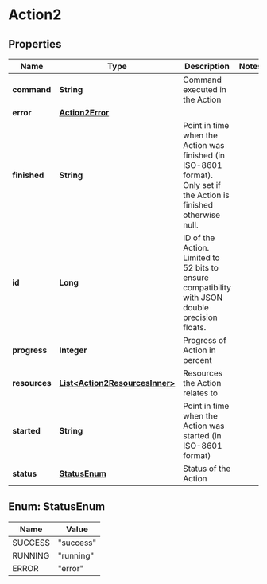 

# Action2


## Properties

| Name | Type | Description | Notes |
|------------ | ------------- | ------------- | -------------|
|**command** | **String** | Command executed in the Action |  |
|**error** | [**Action2Error**](Action2Error.md) |  |  |
|**finished** | **String** | Point in time when the Action was finished (in ISO-8601 format). Only set if the Action is finished otherwise null. |  |
|**id** | **Long** | ID of the Action. Limited to 52 bits to ensure compatibility with JSON double precision floats.  |  |
|**progress** | **Integer** | Progress of Action in percent |  |
|**resources** | [**List&lt;Action2ResourcesInner&gt;**](Action2ResourcesInner.md) | Resources the Action relates to |  |
|**started** | **String** | Point in time when the Action was started (in ISO-8601 format) |  |
|**status** | [**StatusEnum**](#StatusEnum) | Status of the Action |  |



## Enum: StatusEnum

| Name | Value |
|---- | -----|
| SUCCESS | &quot;success&quot; |
| RUNNING | &quot;running&quot; |
| ERROR | &quot;error&quot; |



